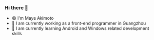 ### Hi there 👋

<!--
**aiyedoki/aiyedoki** is a ✨ _special_ ✨ repository because its `README.md` (this file) appears on your GitHub profile.

Here are some ideas to get you started:

- 🔭 I’m currently working on ...
- 🌱 I’m currently learning ...
- 👯 I’m looking to collaborate on ...
- 🤔 I’m looking for help with ...
- 💬 Ask me about ...
- 📫 How to reach me: ...
- 😄 Pronouns: ...
- ⚡ Fun fact: ...
-->
- 😄 I'm Maye Akimoto
- 🔭 I am currently working as a front-end programmer in Guangzhou
- 🌱 I am currently learning Android and Windows related development skills
